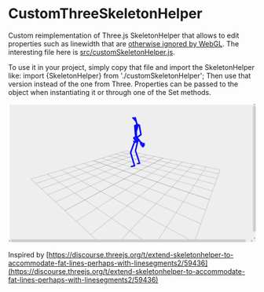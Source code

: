 # CustomThreeSkeletonHelper

Custom reimplementation of Three.js SkeletonHelper that allows to edit properties such as linewidth that are [otherwise ignored by WebGL](https://threejs.org/docs/index.html#api/en/materials/LineBasicMaterial).
The interesting file here is [src/customSkeletonHelper.js](https://github.com/lched/customThreeSkeletonHelper/blob/main/src/customSkeletonHelper.js).

To use it in your project, simply copy that file and import the SkeletonHelper like:
    import {SkeletonHelper} from  './customSkeletonHelper';
Then use that version instead of the one from Three. Properties can be passed to the object when instantiating it or through one of the Set methods.

![image showing skeleton with customized linewidth](https://github.com/lched/customThreeSkeletonHelper/blob/main/example.png)


Inspired by [https://discourse.threejs.org/t/extend-skeletonhelper-to-accommodate-fat-lines-perhaps-with-linesegments2/59436](https://discourse.threejs.org/t/extend-skeletonhelper-to-accommodate-fat-lines-perhaps-with-linesegments2/59436)

